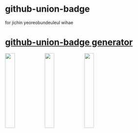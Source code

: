 # github-union-badge
for jichin yeoreobundeuleul wihae

# [github-union-badge generator](https://github-union-badge.vercel.app)

<img src="https://github-union-badge.vercel.app/api/v1?unionname=soongsil&username=Jadest&desc=Frontend%20Developer&url=https://github.com/Jadest13/github-union-badge" width="25%"/>
<img src="https://github-union-badge.vercel.app/api/v1?unionname=sungkyunkwan&username=Jadest&desc=Frontend%20Developer&url=https://github.com/Jadest13/github-union-badge" width="25%"/>
<img src="https://github-union-badge.vercel.app/api/v1?unionname=korea&username=Jadest&desc=Frontend%20Developer&url=https://github.com/Jadest13/github-union-badge" width="25%"/>
<object data="https://github-union-badge.vercel.app/api/v1?unionname=hanyang&username=Jadest&desc=Frontend%20Developer&url=https://github.com/Jadest13/github-union-badge" type="image/svg+xml" width="25%"/>

